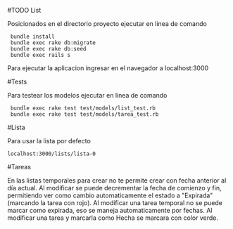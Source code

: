 #TODO List

Posicionados en el directorio proyecto ejecutar en linea de comando
```
 bundle install
 bundle exec rake db:migrate
 bundle exec rake db:seed
 bundle exec rails s
```
Para ejecutar la aplicacion ingresar en el navegador a localhost:3000

#Tests

Para testear los modelos ejecutar en linea de comando

```
 bundle exec rake test test/models/list_test.rb
 bundle exec rake test test/models/tarea_test.rb
```

#Lista

Para usar la lista por defecto

```
localhost:3000/lists/lista-0
```

#Tareas

En las listas temporales para crear no te permite crear con fecha anterior al día actual.
Al modificar se puede decrementar la fecha de comienzo y fin, permitiendo ver como cambio automaticamente
el estado a "Expirada" (marcando la tarea con rojo).
  Al modificar una tarea temporal no se puede marcar como expirada, eso se maneja automaticamente por fechas.
Al modificar una tarea y marcarla como Hecha se marcara con color verde.

